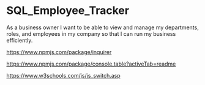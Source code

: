 # SQL_Employee_Tracker
As a business owner I want to be able to view and manage my departments, roles, and employees in my company so that I can run my business efficiently.


https://www.npmjs.com/package/inquirer

https://www.npmjs.com/package/console.table?activeTab=readme

https://www.w3schools.com/js/js_switch.asp
